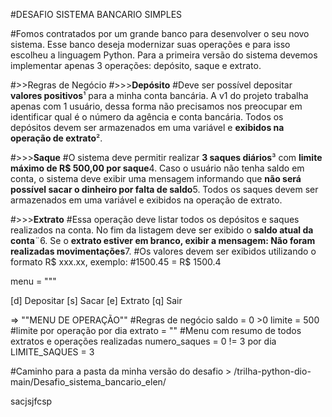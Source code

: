 #DESAFIO SISTEMA BANCARIO SIMPLES 


#Fomos contratados por um grande banco para desenvolver o seu novo sistema. Esse banco deseja modernizar suas operações e para isso escolheu a linguagem Python. Para a primeira versão do sistema devemos implementar apenas 3 operações: depósito, saque e extrato.

#>>Regras de Negócio
#>>>**Depósito**
#Deve ser possível depositar **valores positivos**¹ para a minha conta bancária. A v1 do projeto trabalha apenas com 1 usuário, dessa forma não precisamos nos preocupar em identificar qual é o número da agência e conta bancária. Todos os depósitos devem ser armazenados em uma variável e **exibidos na operação de extrato**².

#>>>**Saque**
#O sistema deve permitir realizar **3 saques diários**³ com **limite máximo de R$ 500,00 por saque**4. Caso o usuário não tenha saldo em conta, o sistema deve exibir uma mensagem informando que **não será possível sacar o dinheiro por falta de saldo**5. Todos os saques devem ser armazenados em uma variável e exibidos na operação de extrato.

#>>>**Extrato**
#Essa operação deve listar todos os depósitos e saques realizados na conta. No fim da listagem deve ser exibido o **saldo atual da conta**¨6. Se o **extrato estiver em branco, exibir a mensagem: Não foram realizadas movimentações**7.
#Os valores devem ser exibidos utilizando o formato R$ xxx.xx, exemplo:
#1500.45 = R$ 1500.4

menu = """

[d] Depositar
[s] Sacar
[e] Extrato
[q] Sair

=> ""MENU DE OPERAÇÃO""
#Regras de negócio 
saldo = 0 >0
limite = 500 #limite por operação por dia
extrato = "" #Menu com resumo de todos extratos e operações realizadas 
numero_saques = 0 != 3 por dia
LIMITE_SAQUES = 3


#Caminho para a pasta da minha versão do desafio > /trilha-python-dio-main/Desafio_sistema_bancario_elen/ 

sacjsjfcsp